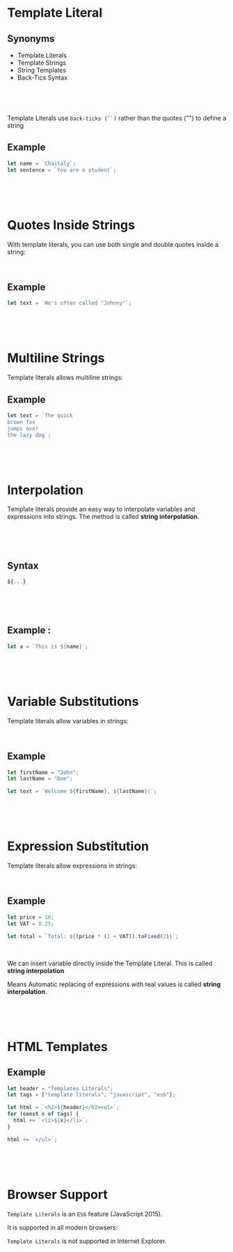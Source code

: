 # Template Literal

## Synonyms

- Template Literals
- Template Strings
- String Templates
- Back-Tics Syntax

&nbsp;

&nbsp;

Template Literals use ` back-ticks (``) ` rather than the quotes ("") to define a string

## Example

```js
let name = `Chaitaly`;
let sentence = `You are a student`;
```

&nbsp;

&nbsp;

# Quotes Inside Strings

With template literals, you can use both single and double quotes inside a string:

&nbsp;

## Example

```js
let text = `He's often called "Johnny"`;
```

&nbsp;

&nbsp;

# Multiline Strings

Template literals allows multiline strings:

## Example

```js
let text = `The quick
brown fox
jumps over
the lazy dog`;
```

&nbsp;

&nbsp;

# Interpolation

Template literals provide an easy way to interpolate variables and expressions into strings. The method is called **string interpolation**.

&nbsp;

&nbsp;

## Syntax

```js
${...}
```

&nbsp;

&nbsp;

## Example :

```js
let a = `This is ${name}`;
```

&nbsp;

&nbsp;

# Variable Substitutions

Template literals allow variables in strings:

&nbsp;

## Example

```js
let firstName = "John";
let lastName = "Doe";

let text = `Welcome ${firstName}, ${lastName}!`;
```

&nbsp;

&nbsp;

# Expression Substitution

Template literals allow expressions in strings:

&nbsp;

## Example

```js
let price = 10;
let VAT = 0.25;

let total = `Total: ${(price * (1 + VAT)).toFixed(2)}`;
```

&nbsp;

We can insert variable directly inside the Template Literal. This is called **string interpolation**

Means Automatic replacing of expressions with real values is called **string interpolation**.

&nbsp;

&nbsp;

# HTML Templates

## Example

```js
let header = "Templates Literals";
let tags = ["template literals", "javascript", "es6"];

let html = `<h2>${header}</h2><ul>`;
for (const x of tags) {
  html += `<li>${x}</li>`;
}

html += `</ul>`;
```

&nbsp;

&nbsp;

# Browser Support

`Template Literals` is an `ES6` feature (JavaScript 2015).

It is supported in all modern browsers:

`Template Literals` is not supported in Internet Explorer.
